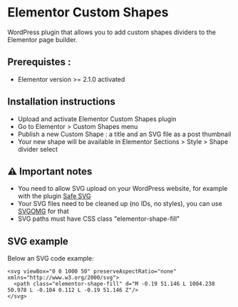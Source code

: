 # Elementor Custom Shapes
WordPress plugin that allows you to add custom shapes dividers to the Elementor page builder.

## Prerequistes :
- Elementor version >= 2.1.0 activated

## Installation instructions
- Upload and activate Elementor Custom Shapes plugin
- Go to Elementor > Custom Shapes menu
- Publish a new Custom Shape : a title and an SVG file as a post thumbnail
- Your new shape will be available in Elementor Sections > Style > Shape divider select

## :warning: Important notes
- You need to allow SVG upload on your WordPress website, for example with the plugin [Safe SVG](https://fr.wordpress.org/plugins/safe-svg/)
- Your SVG files need to be cleaned up (no IDs, no styles), you can use [SVGOMG](https://jakearchibald.github.io/svgomg/) for that
- SVG paths must have CSS class "elementor-shape-fill"

## SVG example
Below an SVG code example:
```
<svg viewBox="0 0 1000 50" preserveAspectRatio="none" xmlns="http://www.w3.org/2000/svg">
  <path class="elementor-shape-fill" d="M -0.19 51.146 L 1004.238 50.978 L -0.104 0.112 L -0.19 51.146 Z"/>
</svg>
```